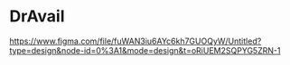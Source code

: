# DrAvail
https://www.figma.com/file/fuWAN3iu6AYc6kh7GUOQyW/Untitled?type=design&node-id=0%3A1&mode=design&t=oRiUEM2SQPYG5ZRN-1
